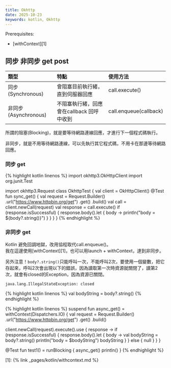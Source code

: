 ```yaml
---
title: Okhttp
date: 2025-10-23
keywords: kotlin, Okhttp
---
```

Prerequisites:

- [withContext][1]

## 同步 非同步 get post

|類型|	特點|	使用方法|
|:------|:------------|:--------|
|同步 (Synchronous)|	會阻塞目前執行緒，直到伺服器回應|	call.execute()|
|非同步 (Asynchronous)|	不阻塞執行緒，回應會在callback 回呼中收到	|call.enqueue(callback)|

所謂的阻塞(Blocking)，就是要等待網路連線回應，才進行下一個程式碼執行。<br>

非同步，就是不用等待網路連線，可以先執行其它程式碼，不用卡在那邊等待網路回應。<br>

### 同步 get
{% highlight kotlin linenos %}
import okhttp3.OkHttpClient
import org.junit.Test

import okhttp3.Request
class OkhttpTest {
  val client = OkHttpClient()
  @Test
  fun sync_get() {
    val request = Request.Builder()
      .url("https://www.httpbin.org/get")
      .get()
      .build()
    val call = client.newCall(request)
    val response = call.execute()
    if (response.isSuccessful) {
      response.body().let { body ->
        println("body = ${body?.string()}")
      }
    }
  }
}
{% endhighlight %}

### 非同步 get
Kotlin 避免回調地獄，改用協程取代call.enqueue()。<br>
我在這邊使用[withContext][1]，也可以用launch \+ withContext，達到非同步。<br>

另外注意！`body?.string()`只能呼叫一次，不能呼叫2次，要使用一個變數，把它存起來，呼叫2次會出現以下的錯誤，因為讀取第一次時資源就關閉了，讀第2次，就會有closed的Exception，因為資源已關閉。<br>
```
java.lang.IllegalStateException: closed
```
{% highlight kotlin linenos %}
val bodyString = body?.string()
{% endhighlight %}

{% highlight kotlin linenos %}
suspend fun async_get() = withContext(Dispatchers.IO) {
  val request = Request.Builder()
    .url("https://www.httpbin.org/get")
    .get()
    .build()

  client.newCall(request).execute().use { response ->
    if (response.isSuccessful) {
      response.body().let { body ->
        val bodyString = body?.string()
        println("body = $bodyString")
        bodyString
      }
    } else {
      null
    }
  }
}

@Test
fun test1() = runBlocking {
  async_get()
  println()
}
{% endhighlight %}


[1]: {% link _pages/kotlin/withcontext.md %}